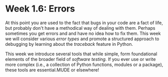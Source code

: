 # Week 1.6: Errors

At this point you are used to the fact that bugs in your code are a fact of life, but probably don't have a methodical way of dealing with them. Perhaps sometimes you get errors and and have no idea how to fix them. This week we will consider various _error types_ and promote a structured approach to debugging by learning about the _traceback_ feature in Python.

This week we introduce several tools that while simple, form foundational elements of the broader field of _software testing._ If you ever use or write more complex (i.e., a collection of Python functions, modules or a package), these tools are essential.MUDE or elsewhere!